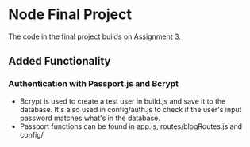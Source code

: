 # Node Final Project

The code in the final project builds on [Assignment 3](https://github.com/katrose/node-assignment-3-v2).

## Added Functionality

### Authentication with Passport.js and Bcrypt

- Bcrypt is used to create a test user in build.js and save it to the database. It's also used in config/auth.js to check if the user's input password matches what's in the database.
- Passport functions can be found in app.js, routes/blogRoutes.js and config/
